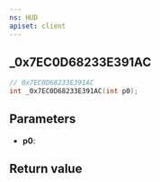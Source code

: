```yaml
---
ns: HUD
apiset: client
---
```

## _0x7EC0D68233E391AC

```c
// 0x7EC0D68233E391AC
int _0x7EC0D68233E391AC(int p0);
```


## Parameters
* **p0**:

## Return value

